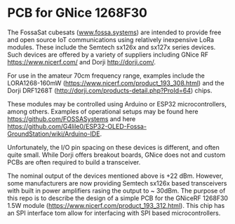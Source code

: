 # PCB for GNice 1268F30
The FossaSat cubesats (www.fossa.systems) are intended to provide free and open source IoT communications using relatively inexpensive LoRa modules.  These include the Semtech sx126x and sx127x series devices.  Such devices are offered by a variety of suppliers including GNice RF https://www.nicerf.com/ and Dorji http://dorji.com/.  

For use in the amateur 70cm frequency range, examples include the LORA1268-160mW (https://www.nicerf.com/product_193_308.html) and the Dorji DRF1268T (http://dorji.com/products-detail.php?ProId=64) chips.  

These modules may be controlled using Arduino or ESP32 microcontrollers, among others.  Examples of operational setups may be found here https://github.com/FOSSASystems and here https://github.com/G4lile0/ESP32-OLED-Fossa-GroundStation/wiki/Arduino-IDE.

Unfortunately, the I/O pin spacing on these devices is different, and often quite small.  While Dorji offers breakout boards, GNice does not and custom PCBs are often required to build a transceiver.

The nominal output of the devices mentioned above is +22 dBm.  However, some manufacturers are now providing Semtech sx126x based transceivers with built in power amplifiers rasing the output to ~ 30dBm.  The purpose of this repo is to describe the design of a simple PCB for the GNiceRF 1268F30 1.5W module (https://www.nicerf.com/product_193_312.html).  This chip has an SPI interface tom allow for interfacing with SPI based microcontrollers.  
